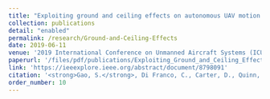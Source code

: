 ```yaml
---
title: "Exploiting ground and ceiling effects on autonomous UAV motion planning"
collection: publications
detail: "enabled"
permalink: /research/Ground-and-Ceiling-Effects
date: 2019-06-11
venue: '2019 International Conference on Unmanned Aircraft Systems (ICUAS)'
paperurl: '/files/pdf/publications/Exploiting_Ground_and_Ceiling_Effects_on_Autonomous_UAV_Motion_Planning.pdf'
link: 'https://ieeexplore.ieee.org/abstract/document/8798091'
citation: '<strong>Gao, S.</strong>, Di Franco, C., Carter, D., Quinn, D. and Bezzo, N., 2019, June. Exploiting ground and ceiling effects on autonomous UAV motion planning. In 2019 International Conference on Unmanned Aircraft Systems (<strong>ICUAS</strong>) (pp. 768-777). IEEE.'
order_number: 10
---
```

